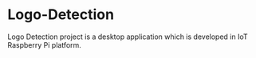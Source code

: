 # Logo-Detection
Logo Detection project is a desktop application which is developed in IoT Raspberry Pi platform.
